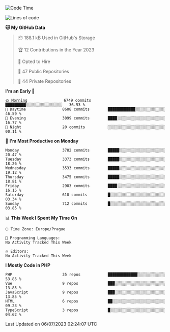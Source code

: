 <!--START_SECTION:waka-->
![Code Time](http://img.shields.io/badge/Code%20Time-1%2C583%20hrs%2058%20mins-blue)

![Lines of code](https://img.shields.io/badge/From%20Hello%20World%20I%27ve%20Written-6.0%20million%20lines%20of%20code-blue)

**🐱 My GitHub Data** 

> 📦 188.1 kB Used in GitHub's Storage 
 > 
> 🏆 12 Contributions in the Year 2023
 > 
> 💼 Opted to Hire
 > 
> 📜 47 Public Repositories 
 > 
> 🔑 44 Private Repositories 
 > 
**I'm an Early 🐤** 

```text
🌞 Morning                6749 commits        █████████░░░░░░░░░░░░░░░░   36.53 % 
🌆 Daytime                8608 commits        ████████████░░░░░░░░░░░░░   46.59 % 
🌃 Evening                3099 commits        ████░░░░░░░░░░░░░░░░░░░░░   16.77 % 
🌙 Night                  20 commits          ░░░░░░░░░░░░░░░░░░░░░░░░░   00.11 % 
```
📅 **I'm Most Productive on Monday** 

```text
Monday                   3782 commits        █████░░░░░░░░░░░░░░░░░░░░   20.47 % 
Tuesday                  3373 commits        █████░░░░░░░░░░░░░░░░░░░░   18.26 % 
Wednesday                3533 commits        █████░░░░░░░░░░░░░░░░░░░░   19.12 % 
Thursday                 3475 commits        █████░░░░░░░░░░░░░░░░░░░░   18.81 % 
Friday                   2983 commits        ████░░░░░░░░░░░░░░░░░░░░░   16.15 % 
Saturday                 618 commits         █░░░░░░░░░░░░░░░░░░░░░░░░   03.34 % 
Sunday                   712 commits         █░░░░░░░░░░░░░░░░░░░░░░░░   03.85 % 
```


📊 **This Week I Spent My Time On** 

```text
🕑︎ Time Zone: Europe/Prague

💬 Programming Languages: 
No Activity Tracked This Week

🔥 Editors: 
No Activity Tracked This Week
```

**I Mostly Code in PHP** 

```text
PHP                      35 repos            █████████████░░░░░░░░░░░░   53.85 % 
Vue                      9 repos             ███░░░░░░░░░░░░░░░░░░░░░░   13.85 % 
JavaScript               9 repos             ███░░░░░░░░░░░░░░░░░░░░░░   13.85 % 
HTML                     6 repos             ██░░░░░░░░░░░░░░░░░░░░░░░   09.23 % 
TypeScript               3 repos             █░░░░░░░░░░░░░░░░░░░░░░░░   04.62 % 
```




 Last Updated on 06/07/2023 02:24:07 UTC
<!--END_SECTION:waka-->
<!--
**AlexKratky/AlexKratky** is a ✨ _special_ ✨ repository because its `README.md` (this file) appears on your GitHub profile.

Here are some ideas to get you started:

- 🔭 I’m currently working on ...
- 🌱 I’m currently learning ...
- 👯 I’m looking to collaborate on ...
- 🤔 I’m looking for help with ...
- 💬 Ask me about ...
- 📫 How to reach me: ...
- 😄 Pronouns: ...
- ⚡ Fun fact: ...
-->

